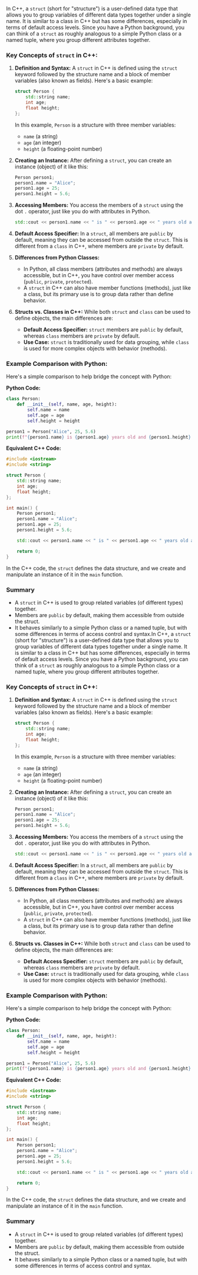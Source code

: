 In C++, a `struct` (short for "structure") is a user-defined data type that allows you to group variables of different data types together under a single name. It is similar to a class in C++ but has some differences, especially in terms of default access levels. Since you have a Python background, you can think of a `struct` as roughly analogous to a simple Python class or a named tuple, where you group different attributes together.

### Key Concepts of `struct` in C++:

1. **Definition and Syntax:**
   A `struct` in C++ is defined using the `struct` keyword followed by the structure name and a block of member variables (also known as fields). Here's a basic example:

   ```cpp
   struct Person {
       std::string name;
       int age;
       float height;
   };
   ```

   In this example, `Person` is a structure with three member variables:
   - `name` (a string)
   - `age` (an integer)
   - `height` (a floating-point number)

2. **Creating an Instance:**
   After defining a `struct`, you can create an instance (object) of it like this:

   ```cpp
   Person person1;
   person1.name = "Alice";
   person1.age = 25;
   person1.height = 5.6;
   ```

3. **Accessing Members:**
   You access the members of a `struct` using the dot `.` operator, just like you do with attributes in Python.

   ```cpp
   std::cout << person1.name << " is " << person1.age << " years old and " << person1.height << " feet tall." << std::endl;
   ```

4. **Default Access Specifier:**
   In a `struct`, all members are `public` by default, meaning they can be accessed from outside the `struct`. This is different from a `class` in C++, where members are `private` by default.

5. **Differences from Python Classes:**
   - In Python, all class members (attributes and methods) are always accessible, but in C++, you have control over member access (`public`, `private`, `protected`).
   - A `struct` in C++ can also have member functions (methods), just like a class, but its primary use is to group data rather than define behavior.

6. **Structs vs. Classes in C++:**
   While both `struct` and `class` can be used to define objects, the main differences are:
   - **Default Access Specifier:** `struct` members are `public` by default, whereas `class` members are `private` by default.
   - **Use Case:** `struct` is traditionally used for data grouping, while `class` is used for more complex objects with behavior (methods).

### Example Comparison with Python:

Here's a simple comparison to help bridge the concept with Python:

**Python Code:**
```python
class Person:
    def __init__(self, name, age, height):
        self.name = name
        self.age = age
        self.height = height

person1 = Person("Alice", 25, 5.6)
print(f"{person1.name} is {person1.age} years old and {person1.height} feet tall.")
```

**Equivalent C++ Code:**
```cpp
#include <iostream>
#include <string>

struct Person {
    std::string name;
    int age;
    float height;
};

int main() {
    Person person1;
    person1.name = "Alice";
    person1.age = 25;
    person1.height = 5.6;

    std::cout << person1.name << " is " << person1.age << " years old and " << person1.height << " feet tall." << std::endl;

    return 0;
}
```

In the C++ code, the `struct` defines the data structure, and we create and manipulate an instance of it in the `main` function.

### Summary
- A `struct` in C++ is used to group related variables (of different types) together.
- Members are `public` by default, making them accessible from outside the struct.
- It behaves similarly to a simple Python class or a named tuple, but with some differences in terms of access control and syntax.In C++, a `struct` (short for "structure") is a user-defined data type that allows you to group variables of different data types together under a single name. It is similar to a class in C++ but has some differences, especially in terms of default access levels. Since you have a Python background, you can think of a `struct` as roughly analogous to a simple Python class or a named tuple, where you group different attributes together.

### Key Concepts of `struct` in C++:

1. **Definition and Syntax:**
   A `struct` in C++ is defined using the `struct` keyword followed by the structure name and a block of member variables (also known as fields). Here's a basic example:

   ```cpp
   struct Person {
       std::string name;
       int age;
       float height;
   };
   ```

   In this example, `Person` is a structure with three member variables:
   - `name` (a string)
   - `age` (an integer)
   - `height` (a floating-point number)

2. **Creating an Instance:**
   After defining a `struct`, you can create an instance (object) of it like this:

   ```cpp
   Person person1;
   person1.name = "Alice";
   person1.age = 25;
   person1.height = 5.6;
   ```

3. **Accessing Members:**
   You access the members of a `struct` using the dot `.` operator, just like you do with attributes in Python.

   ```cpp
   std::cout << person1.name << " is " << person1.age << " years old and " << person1.height << " feet tall." << std::endl;
   ```

4. **Default Access Specifier:**
   In a `struct`, all members are `public` by default, meaning they can be accessed from outside the `struct`. This is different from a `class` in C++, where members are `private` by default.

5. **Differences from Python Classes:**
   - In Python, all class members (attributes and methods) are always accessible, but in C++, you have control over member access (`public`, `private`, `protected`).
   - A `struct` in C++ can also have member functions (methods), just like a class, but its primary use is to group data rather than define behavior.

6. **Structs vs. Classes in C++:**
   While both `struct` and `class` can be used to define objects, the main differences are:
   - **Default Access Specifier:** `struct` members are `public` by default, whereas `class` members are `private` by default.
   - **Use Case:** `struct` is traditionally used for data grouping, while `class` is used for more complex objects with behavior (methods).

### Example Comparison with Python:

Here's a simple comparison to help bridge the concept with Python:

**Python Code:**
```python
class Person:
    def __init__(self, name, age, height):
        self.name = name
        self.age = age
        self.height = height

person1 = Person("Alice", 25, 5.6)
print(f"{person1.name} is {person1.age} years old and {person1.height} feet tall.")
```

**Equivalent C++ Code:**
```cpp
#include <iostream>
#include <string>

struct Person {
    std::string name;
    int age;
    float height;
};

int main() {
    Person person1;
    person1.name = "Alice";
    person1.age = 25;
    person1.height = 5.6;

    std::cout << person1.name << " is " << person1.age << " years old and " << person1.height << " feet tall." << std::endl;

    return 0;
}
```

In the C++ code, the `struct` defines the data structure, and we create and manipulate an instance of it in the `main` function.

### Summary
- A `struct` in C++ is used to group related variables (of different types) together.
- Members are `public` by default, making them accessible from outside the struct.
- It behaves similarly to a simple Python class or a named tuple, but with some differences in terms of access control and syntax.